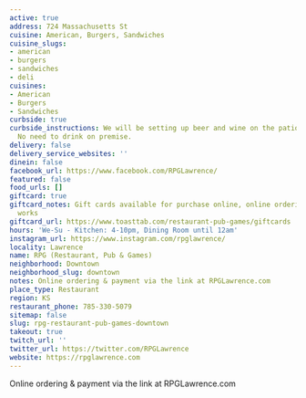 ```yaml
---
active: true
address: 724 Massachusetts St
cuisine: American, Burgers, Sandwiches
cuisine_slugs:
- american
- burgers
- sandwiches
- deli
cuisines:
- American
- Burgers
- Sandwiches
curbside: true
curbside_instructions: We will be setting up beer and wine on the patio for purchase.
  No need to drink on premise.
delivery: false
delivery_service_websites: ''
dinein: false
facebook_url: https://www.facebook.com/RPGLawrence/
featured: false
food_urls: []
giftcard: true
giftcard_notes: Gift cards available for purchase online, online ordering is in the
  works
giftcard_url: https://www.toasttab.com/restaurant-pub-games/giftcards
hours: 'We-Su - Kitchen: 4-10pm, Dining Room until 12am'
instagram_url: https://www.instagram.com/rpglawrence/
locality: Lawrence
name: RPG (Restaurant, Pub & Games)
neighborhood: Downtown
neighborhood_slug: downtown
notes: Online ordering & payment via the link at RPGLawrence.com
place_type: Restaurant
region: KS
restaurant_phone: 785-330-5079
sitemap: false
slug: rpg-restaurant-pub-games-downtown
takeout: true
twitch_url: ''
twitter_url: https://twitter.com/RPGLawrence
website: https://rpglawrence.com
---
```


Online ordering & payment via the link at RPGLawrence.com
